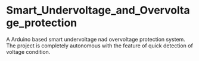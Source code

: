 # Smart_Undervoltage_and_Overvoltage_protection
A Arduino based smart undervoltage nad overvoltage protection system.
The project is completely autonomous with the feature of quick detection of voltage condition.
